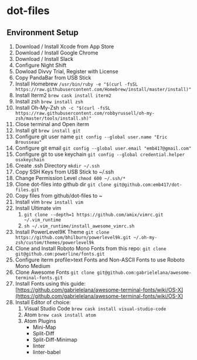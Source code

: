# dot-files

## Environment Setup
1. Download / Install Xcode from App Store
1. Download / Install Google Chrome
1. Download / Install Slack
1. Configure Night Shift
1. Dowload Divvy Trial, Register with License
1. Copy PandaBar from USB Stick
1. Install Homebrew `/usr/bin/ruby -e "$(curl -fsSL https://raw.githubusercontent.com/Homebrew/install/master/install)"`
1. Install Iterm2 `brew cask install iterm2`
1. Install zsh `brew install zsh`
1. Install Oh-My-Zsh `sh -c "$(curl -fsSL https://raw.githubusercontent.com/robbyrussell/oh-my-zsh/master/tools/install.sh)"`
1. Close terminal and Open iterm
1. Install git `brew install git`
1. Configure git user name `git config --global user.name "Eric Brousseau"`
1. Configure git email `git config --global user.email "emb417@gmail.com"`
1. Configure git to use keychain `git config --global credential.helper osxkeychain`
1. Create .ssh Directory `mkdir ~/.ssh`
1. Copy SSH Keys from USB Stick to ~/.ssh
1. Change Permission Level `chmod 600 ~/.ssh/*`
1. Clone dot-files into github dir `git clone git@github.com:emb417/dot-files.git`
1. Copy files from github/dot-files to ~
1. Install vim `brew install vim`
1. Install Ultimate vim
   1. `git clone --depth=1 https://github.com/amix/vimrc.git ~/.vim_runtime`
   1. `sh ~/.vim_runtime/install_awesome_vimrc.sh`
1. Install PowerLevel9K Theme `git clone https://github.com/bhilburn/powerlevel9k.git ~/.oh-my-zsh/custom/themes/powerlevel9k`
1. Clone and Install Roboto Mono Fonts from this repo: `git clone git@github.com:powerline/fonts.git`
1. Configure iterm profile>text Fonts and Non-ASCII Fonts to use Roboto Mono Medium
1. Clone Awesome Fonts `git clone git@github.com:gabrielelana/awesome-terminal-fonts.git`
1. Install Fonts using this guide: [https://github.com/gabrielelana/awesome-terminal-fonts/wiki/OS-X](https://github.com/gabrielelana/awesome-terminal-fonts/wiki/OS-X)
1. Install Editor of choice:
   1. Visual Studio Code `brew cask install visual-studio-code`
   1. Atom `brew cask install atom`
   1. Atom Plugins
      * Mini-Map
      * Split-Diff
      * Split-Diff-Minimap
      * linter
      * linter-babel
